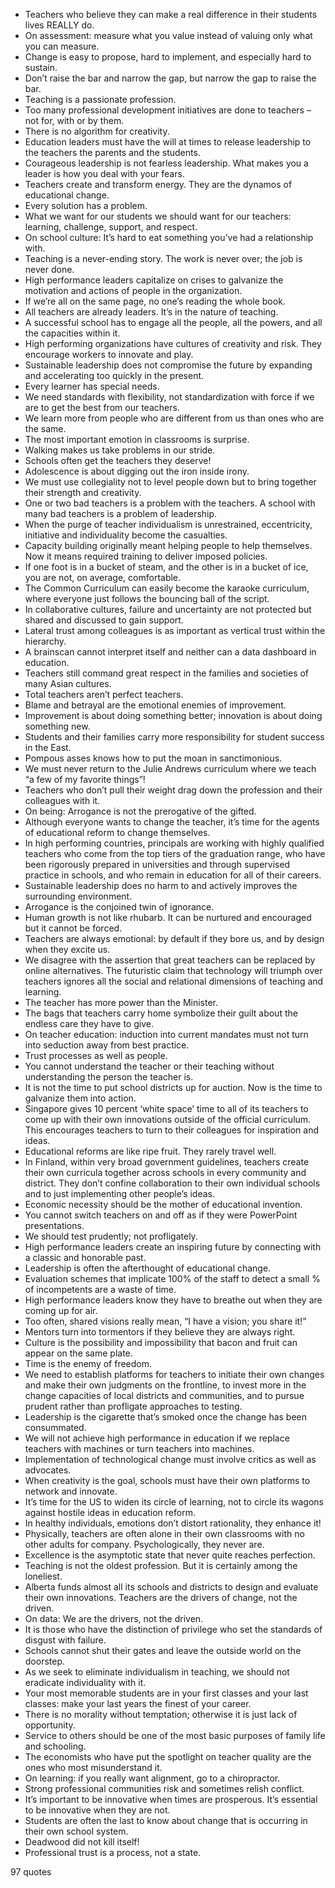  - Teachers who believe they can make a real difference in their students lives REALLY do.
 - On assessment: measure what you value instead of valuing only what you can measure.
 - Change is easy to propose, hard to implement, and especially hard to sustain.
 - Don’t raise the bar and narrow the gap, but narrow the gap to raise the bar.
 - Teaching is a passionate profession.
 - Too many professional development initiatives are done to teachers – not for, with or by them.
 - There is no algorithm for creativity.
 - Education leaders must have the will at times to release leadership to the teachers the parents and the students.
 - Courageous leadership is not fearless leadership. What makes you a leader is how you deal with your fears.
 - Teachers create and transform energy. They are the dynamos of educational change.
 - Every solution has a problem.
 - What we want for our students we should want for our teachers: learning, challenge, support, and respect.
 - On school culture: It’s hard to eat something you’ve had a relationship with.
 - Teaching is a never-ending story. The work is never over; the job is never done.
 - High performance leaders capitalize on crises to galvanize the motivation and actions of people in the organization.
 - If we’re all on the same page, no one’s reading the whole book.
 - All teachers are already leaders. It’s in the nature of teaching.
 - A successful school has to engage all the people, all the powers, and all the capacities within it.
 - High performing organizations have cultures of creativity and risk. They encourage workers to innovate and play.
 - Sustainable leadership does not compromise the future by expanding and accelerating too quickly in the present.
 - Every learner has special needs.
 - We need standards with flexibility, not standardization with force if we are to get the best from our teachers.
 - We learn more from people who are different from us than ones who are the same.
 - The most important emotion in classrooms is surprise.
 - Walking makes us take problems in our stride.
 - Schools often get the teachers they deserve!
 - Adolescence is about digging out the iron inside irony.
 - We must use collegiality not to level people down but to bring together their strength and creativity.
 - One or two bad teachers is a problem with the teachers. A school with many bad teachers is a problem of leadership.
 - When the purge of teacher individualism is unrestrained, eccentricity, initiative and individuality become the casualties.
 - Capacity building originally meant helping people to help themselves. Now it means required training to deliver imposed policies.
 - If one foot is in a bucket of steam, and the other is in a bucket of ice, you are not, on average, comfortable.
 - The Common Curriculum can easily become the karaoke curriculum, where everyone just follows the bouncing ball of the script.
 - In collaborative cultures, failure and uncertainty are not protected but shared and discussed to gain support.
 - Lateral trust among colleagues is as important as vertical trust within the hierarchy.
 - A brainscan cannot interpret itself and neither can a data dashboard in education.
 - Teachers still command great respect in the families and societies of many Asian cultures.
 - Total teachers aren’t perfect teachers.
 - Blame and betrayal are the emotional enemies of improvement.
 - Improvement is about doing something better; innovation is about doing something new.
 - Students and their families carry more responsibility for student success in the East.
 - Pompous asses knows how to put the moan in sanctimonious.
 - We must never return to the Julie Andrews curriculum where we teach “a few of my favorite things”!
 - Teachers who don’t pull their weight drag down the profession and their colleagues with it.
 - On being: Arrogance is not the prerogative of the gifted.
 - Although everyone wants to change the teacher, it’s time for the agents of educational reform to change themselves.
 - In high performing countries, principals are working with highly qualified teachers who come from the top tiers of the graduation range, who have been rigorously prepared in universities and through supervised practice in schools, and who remain in education for all of their careers.
 - Sustainable leadership does no harm to and actively improves the surrounding environment.
 - Arrogance is the conjoined twin of ignorance.
 - Human growth is not like rhubarb. It can be nurtured and encouraged but it cannot be forced.
 - Teachers are always emotional: by default if they bore us, and by design when they excite us.
 - We disagree with the assertion that great teachers can be replaced by online alternatives. The futuristic claim that technology will triumph over teachers ignores all the social and relational dimensions of teaching and learning.
 - The teacher has more power than the Minister.
 - The bags that teachers carry home symbolize their guilt about the endless care they have to give.
 - On teacher education: induction into current mandates must not turn into seduction away from best practice.
 - Trust processes as well as people.
 - You cannot understand the teacher or their teaching without understanding the person the teacher is.
 - It is not the time to put school districts up for auction. Now is the time to galvanize them into action.
 - Singapore gives 10 percent ‘white space’ time to all of its teachers to come up with their own innovations outside of the official curriculum. This encourages teachers to turn to their colleagues for inspiration and ideas.
 - Educational reforms are like ripe fruit. They rarely travel well.
 - In Finland, within very broad government guidelines, teachers create their own curricula together across schools in every community and district. They don’t confine collaboration to their own individual schools and to just implementing other people’s ideas.
 - Economic necessity should be the mother of educational invention.
 - You cannot switch teachers on and off as if they were PowerPoint presentations.
 - We should test prudently; not profligately.
 - High performance leaders create an inspiring future by connecting with a classic and honorable past.
 - Leadership is often the afterthought of educational change.
 - Evaluation schemes that implicate 100% of the staff to detect a small % of incompetents are a waste of time.
 - High performance leaders know they have to breathe out when they are coming up for air.
 - Too often, shared visions really mean, “I have a vision; you share it!”
 - Mentors turn into tormentors if they believe they are always right.
 - Culture is the possibility and impossibility that bacon and fruit can appear on the same plate.
 - Time is the enemy of freedom.
 - We need to establish platforms for teachers to initiate their own changes and make their own judgments on the frontline, to invest more in the change capacities of local districts and communities, and to pursue prudent rather than profligate approaches to testing.
 - Leadership is the cigarette that’s smoked once the change has been consummated.
 - We will not achieve high performance in education if we replace teachers with machines or turn teachers into machines.
 - Implementation of technological change must involve critics as well as advocates.
 - When creativity is the goal, schools must have their own platforms to network and innovate.
 - It’s time for the US to widen its circle of learning, not to circle its wagons against hostile ideas in education reform.
 - In healthy individuals, emotions don’t distort rationality, they enhance it!
 - Physically, teachers are often alone in their own classrooms with no other adults for company. Psychologically, they never are.
 - Excellence is the asymptotic state that never quite reaches perfection.
 - Teaching is not the oldest profession. But it is certainly among the loneliest.
 - Alberta funds almost all its schools and districts to design and evaluate their own innovations. Teachers are the drivers of change, not the driven.
 - On data: We are the drivers, not the driven.
 - It is those who have the distinction of privilege who set the standards of disgust with failure.
 - Schools cannot shut their gates and leave the outside world on the doorstep.
 - As we seek to eliminate individualism in teaching, we should not eradicate individuality with it.
 - Your most memorable students are in your first classes and your last classes: make your last years the finest of your career.
 - There is no morality without temptation; otherwise it is just lack of opportunity.
 - Service to others should be one of the most basic purposes of family life and schooling.
 - The economists who have put the spotlight on teacher quality are the ones who most misunderstand it.
 - On learning: if you really want alignment, go to a chiropractor.
 - Strong professional communities risk and sometimes relish conflict.
 - It’s important to be innovative when times are prosperous. It’s essential to be innovative when they are not.
 - Students are often the last to know about change that is occurring in their own school system.
 - Deadwood did not kill itself!
 - Professional trust is a process, not a state.

97 quotes
